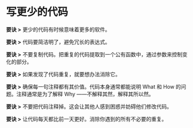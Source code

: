 # 写更少的代码

**要诀 >** 更少的代码有时候意味着更多的软件。

**要诀 >** 代码要简洁明了，避免冗长的表达式。

**要诀 >** 不要复制代码。把重复的代码提取到一个公有函数中，通过参数来控制变化的部分。

**要诀 >** 如果发现了代码重复，就要想办法消除它。

**要诀 >** 确保每一句注释都有其价值。代码本身通常都能说明 What 和 How 的问题。注释通常是为了解释 Why ——不解释其然，解释其所以然。

**要诀 >** 不要把代码注释掉。这会让其他人感到困惑并妨碍他们修改代码。

**要诀 >** 让代码每天都比前一天更好。消除你遇到的所有不必要的重复。
